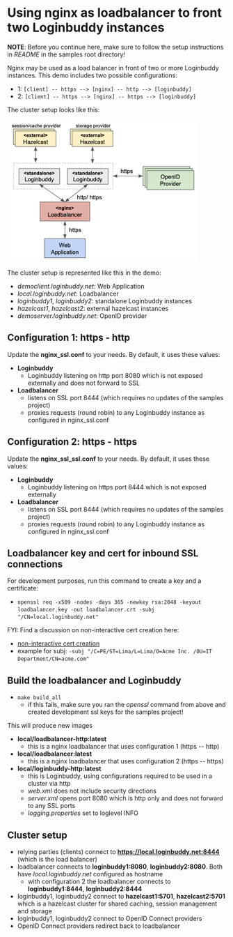 # Using nginx as loadbalancer to front two Loginbuddy instances

**NOTE**: Before you continue here, make sure to follow the setup instructions in *README* in the samples root directory!

Nginx may be used as a load balancer in front of two or more Loginbuddy instances. This demo includes two possible configurations:

- 1: `[client] -- https --> [nginx] -- http --> [loginbuddy]`
- 2: `[client] -- https --> [nginx] -- https --> [loginbuddy]`

The cluster setup looks like this:

![cluster setup](../../../doc/cluster-sample.png)

The cluster setup is represented like this in the demo:

- *democlient.loginbuddy.net*: Web Application
- *local.loginbuddy.net*: Loadbalancer
- *loginbuddy1*, *loginbuddy2*: standalone Loginbuddy instances
- *hazelcast1*, *hazelcast2*: external hazelcast instances
- *demoserver.loginbuddy.net*: OpenID provider

## Configuration 1: https - http

Update the **nginx_ssl.conf** to your needs. By default, it uses these values:

- **Loginbuddy**
  - Loginbuddy listening on http port 8080 which is not exposed externally and does not forward to SSL
- **Loadbalancer**
  - listens on SSL port 8444 (which requires no updates of the samples project)
  - proxies requests (round robin) to any Loginbuddy instance as configured in nginx_ssl.conf

## Configuration 2: https - https

Update the **nginx_ssl_ssl.conf** to your needs. By default, it uses these values:

- **Loginbuddy**
  - Loginbuddy listening on https port 8444 which is not exposed externally
- **Loadbalancer**
  - listens on SSL port 8444 (which requires no updates of the samples project)
  - proxies requests (round robin) to any Loginbuddy instance as configured in nginx_ssl.conf

## Loadbalancer key and cert for inbound SSL connections

For development purposes, run this command to create a key and a certificate:

- `openssl req -x509 -nodes -days 365 -newkey rsa:2048 -keyout loadbalancer.key -out loadbalancer.crt -subj "/CN=local.loginbuddy.net"`
  
FYI: Find a discussion on non-interactive cert creation here:

- [non-interactive cert creation](https://serverfault.com/questions/649990/non-interactive-creation-of-ssl-certificate-requests)
- example for subj: `-subj "/C=PE/ST=Lima/L=Lima/O=Acme Inc. /OU=IT Department/CN=acme.com"`

## Build the loadbalancer and Loginbuddy

- `make build_all`
  - if this fails, make sure you ran the *openssl* command from above and created development ssl keys for the samples project!

This will produce new images

- **local/loadbalancer-http:latest**
  - this is a nginx loadbalancer that uses configuration 1 (https -- http)
- **local/loadbalancer:latest**
  - this is a nginx loadbalancer that uses configuration 2 (https -- https)
- **local/loginbuddy-http:latest**
  - this is Loginbuddy, using configurations required to be used in a cluster via http
  - *web.xml* does not include security directions
  - *server.xml* opens port 8080 which is http only and does not forward to any SSL ports
  - *logging.properties* set to loglevel INFO

## Cluster setup

- relying parties (clients) connect to **https://local.loginbuddy.net:8444** (which is the load balancer)
- loadbalancer connects to **loginbuddy1:8080**, **loginbuddy2:8080**. Both have *local.loginbuddy.net* configured as hostname
  - with configuration 2 the loadbalancer connects to **loginbuddy1:8444**, **loginbuddy2:8444**
- loginbuddy1, loginbuddy2 connect to **hazelcast1:5701**, **hazelcast2:5701** which is a hazelcast cluster for shared caching, session management and storage
- loginbuddy1, loginbuddy2 connect to OpenID Connect providers
- OpenID Connect providers redirect back to loadbalancer